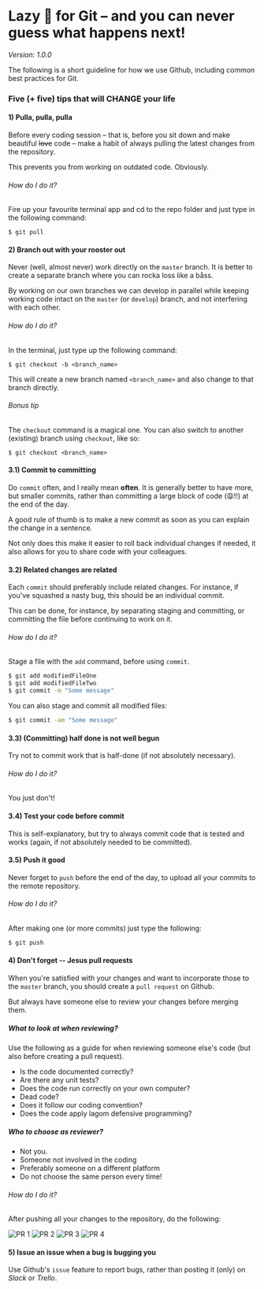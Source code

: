 # Lazy 🐶 for Git – and you can never guess what happens next!

*Version: 1.0.0*

The following is a short guideline for how we use Github, including common best practices for Git.

### Five (+ five) tips that will CHANGE your life

#### **1)** Pulla, pulla, pulla

Before every coding session – that is, before you sit down and make beautiful <s>love</s> code – make a habit of always pulling the latest changes from the repository.

This prevents you from working on outdated code. Obviously.

###### How do I do it?
Fire up your favourite terminal app and cd to the repo folder and just type in the following command:

```git
$ git pull
```

#### **2)** Branch out with your rooster out

Never (well, almost never) work directly on the ``master`` branch. It is better to create a separate branch where you can rocka loss like a båss.

By working on our own branches we can develop in parallel while keeping working code intact on the ``master`` (or ``develop``) branch, and not interfering with each other.

###### How do I do it?
In the terminal, just type up the following command:

```git
$ git checkout -b <branch_name>
```

This will create a new branch named ``<branch_name>`` and also change to that branch directly.

###### Bonus tip

The ``checkout`` command is a magical one. You can also switch to another (existing) branch using ``checkout``, like so:

```git
$ git checkout <branch_name>
```

#### **3.1)** Commit to committing

Do ``commit`` often, and I really mean **often**. It is generally better to have more, but smaller commits, rather than committing a large block of code (😩!!) at the end of the day.

A good rule of thumb is to make a new commit as soon as you can explain the change in a sentence.

Not only does this make it easier to roll back individual changes if needed, it also allows for you to share code with your colleagues.

#### **3.2)** Related changes are related

Each ``commit`` should preferably include related changes. For instance, if you've squashed a nasty bug, this should be an individual commit.

This can be done, for instance, by separating staging and committing, or committing the file before continuing to work on it.

###### How do I do it?
Stage a file with the ``add`` command, before using ``commit``.
```bash
$ git add modifiedFileOne
$ git add modifiedFileTwo
$ git commit -m "Some message"
```

You can also stage and commit all modified files:

```bash
$ git commit -am "Some message"
```

#### **3.3)** (Committing) half done is not well begun

Try not to commit work that is half-done (if not absolutely necessary).

###### How do I do it?

You just don't!

#### **3.4)** Test your code before commit

This is self-explanatory, but try to always commit code that is tested and works (again, if not absolutely needed to be committed).

#### **3.5)** Push it good

Never forget to ``push`` before the end of the day, to upload all your commits to the remote repository.

###### How do I do it?
After making one (or more commits) just type the following:

```bash
$ git push
```

#### **4)** Don't forget -- Jesus pull requests

When you're satisfied with your changes and want to incorporate those to the ``master`` branch, you should create a ``pull request`` on Github.

But always have someone else to review your changes before merging them.

##### What to look at when reviewing?

Use the following as a guide for when reviewing someone else's code (but also before creating a pull request).

* Is the code documented correctly?
* Are there any unit tests?
* Does the code run correctly on your own computer?
* Dead code?
* Does it follow our coding convention?
* Does the code apply lagom defensive programming?

##### Who to choose as reviewer?

* Not you.
* Someone not involved in the coding
* Preferably someone on a different platform
* Do not choose the same person every time!

###### How do I do it?
After pushing all your changes to the repository, do the following:

![PR 1](PR-1.png?)
![PR 2](PR-2.png?)
![PR 3](PR-3.png?)
![PR 4](PR-4.png?)

#### **5)** Issue an issue when a bug is bugging you

Use Github's ``issue`` feature to report bugs, rather than posting it (only) on *Slack* or *Trello*.
